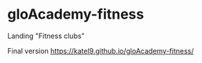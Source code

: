 # gloAcademy-fitness
Landing "Fitness clubs"

Final version
https://katel9.github.io/gloAcademy-fitness/
